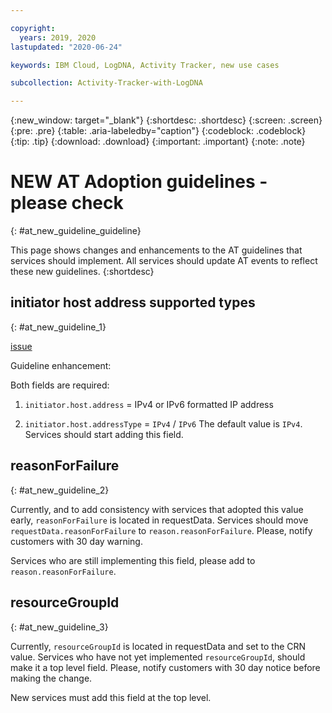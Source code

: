 ```yaml
---

copyright:
  years: 2019, 2020
lastupdated: "2020-06-24"

keywords: IBM Cloud, LogDNA, Activity Tracker, new use cases

subcollection: Activity-Tracker-with-LogDNA

---
```


{:new_window: target="_blank"}
{:shortdesc: .shortdesc}
{:screen: .screen}
{:pre: .pre}
{:table: .aria-labeledby="caption"}
{:codeblock: .codeblock}
{:tip: .tip}
{:download: .download}
{:important: .important}
{:note: .note}


# NEW AT Adoption guidelines - please check
{: #at_new_guideline_guideline}

This page shows changes and enhancements to the AT guidelines that services should implement. All services should update AT events to reflect these new guidelines.
{:shortdesc}


## initiator host address supported types
{: #at_new_guideline_1}

[issue](https://github.ibm.com/activity-tracker/customer-issues/issues/624)

Guideline enhancement: 

Both fields are required:

1. `initiator.host.address` = IPv4 or IPv6 formatted IP address

2. `initiator.host.addressType` = `IPv4` / `IPv6`   The default value is `IPv4`. Services should start adding this field. 


## reasonForFailure
{: #at_new_guideline_2}

Currently, and to add consistency with services that adopted this value early, `reasonForFailure` is located in requestData. Services should move `requestData.reasonForFailure` to `reason.reasonForFailure`. Please, notify customers with 30 day warning.

Services who are still implementing this field, please add to `reason.reasonForFailure`.



## resourceGroupId
{: #at_new_guideline_3}

Currently, `resourceGroupId` is located in requestData and set to the CRN value. Services who have not yet implemented `resourceGroupId`, should make it a top level field. 
Please, notify customers with 30 day notice before making the change.

New services must add this field at the top level.

